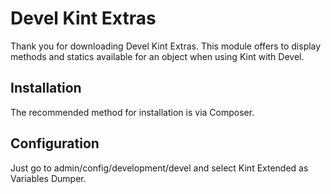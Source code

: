 # Devel Kint Extras

Thank you for downloading Devel Kint Extras. This module offers to display
methods and statics available for an object when using Kint with Devel.

## Installation

The recommended method for installation is via Composer.

## Configuration

Just go to admin/config/development/devel and select
Kint Extended as Variables Dumper.
